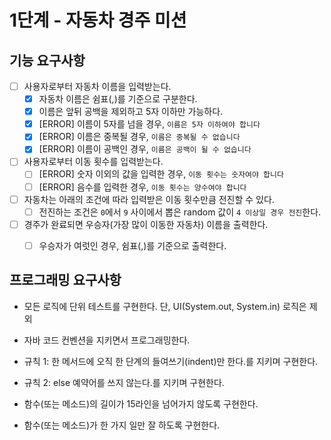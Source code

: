 # 1단계 - 자동차 경주 미션

## 기능 요구사항

- [ ] 사용자로부터 자동차 이름을 입력받는다.
  - [x] 자동차 이름은 쉼표(,)를 기준으로 구분한다.
  - [x] 이름은 앞뒤 공백을 제외하고 5자 이하만 가능하다.
  - [x] [ERROR] 이름이 5자를 넘을 경우, `이름은 5자 이하여야 합니다`
  - [x] [ERROR] 이름은 중복될 경우, `이름은 중복될 수 없습니다`
  - [x] [ERROR] 이름이 공백인 경우, `이름은 공백이 될 수 없습니다`

- [ ] 사용자로부터 이동 횟수를 입력받는다.
  - [ ] [ERROR] 숫자 이외의 값을 입력한 경우, `이동 횟수는 숫자여야 합니다`
  - [ ] [ERROR] 음수를 입력한 경우, `이동 횟수는 양수여야 합니다`

- [ ] 자동차는 아래의 조건에 따라 입력받은 이동 횟수만큼 전진할 수 있다.
  - [ ] 전진하는 조건은 `0`에서 `9` 사이에서 뽑은 random 값이 `4 이상일 경우 전진`한다.

- [ ] 경주가 완료되면 우승자(가장 많이 이동한 자동차) 이름을 출력한다.
  - [ ] 우승자가 여럿인 경우, 쉼표(,)를 기준으로 출력한다.


## 프로그래밍 요구사항
- 모든 로직에 단위 테스트를 구현한다. 단, UI(System.out, System.in) 로직은 제외

- 자바 코드 컨벤션을 지키면서 프로그래밍한다.

- 규칙 1: 한 메서드에 오직 한 단계의 들여쓰기(indent)만 한다.를 지키며 구현한다.

- 규칙 2: else 예약어를 쓰지 않는다.를 지키며 구현한다.

- 함수(또는 메소드)의 길이가 15라인을 넘어가지 않도록 구현한다.

- 함수(또는 메소드)가 한 가지 일만 잘 하도록 구현한다.


